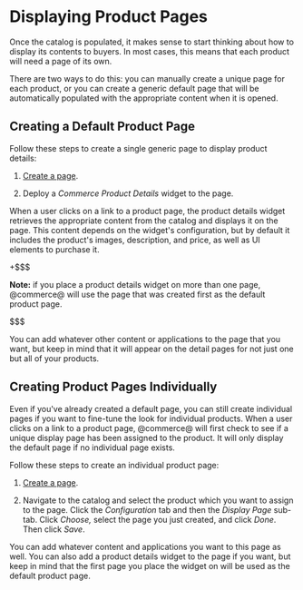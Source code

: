 # Displaying Product Pages [](id=displaying-product-pages)

Once the catalog is populated, it makes sense to start thinking about how to
display its contents to buyers. In most cases, this means that each product will
need a page of its own.

There are two ways to do this: you can manually create a unique page for each
product, or you can create a generic default page that will be automatically
populated with the appropriate content when it is opened.

## Creating a Default Product Page [](id=creating-a-default-product-page)

Follow these steps to create a single generic page to display product details:

1.  [Create a page](discover/portal/-/knowledge_base/7-1/creating-and-managing-pages).

2.  Deploy a *Commerce Product Details* widget to the page.

When a user clicks on a link to a product page, the product details widget
retrieves the appropriate content from the catalog and displays it on the page.
This content depends on the widget's configuration, but by default it includes
the product's images, description, and price, as well as UI elements to purchase
it.

+$$$

**Note:** if you place a product details widget on more than one page,
@commerce@ will use the page that was created first as the default product page.

$$$

You can add whatever other content or applications to the page that you want,
but keep in mind that it will appear on the detail pages for not just one but
all of your products. 

## Creating Product Pages Individually [](id=creating-product-pages-individually)

Even if you've already created a default page, you can still create individual
pages if you want to fine-tune the look for individual products. When a user
clicks on  a link to a product page, @commerce@ will first check to see if a 
unique display page has been assigned to the product. It will only display the
default page if no individual page exists.

Follow these steps to create an individual product page:

1.  [Create a page](discover/portal/-/knowledge_base/7-1/creating-and-managing-pages).

2.  Navigate to the catalog and select the product which you want to assign to
    the page. Click the *Configuration* tab and then the *Display Page* sub-tab.
    Click *Choose,* select the page you just created, and click *Done*. Then
    click *Save*.

You can add whatever content and applications you want to this page as well. You
can also add a product details widget to the page if you want, but keep in mind
that the first page you place the widget on will be used as the default product
page.
